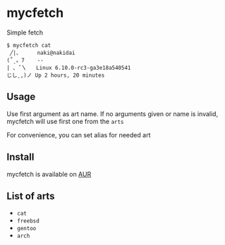 # mycfetch

Simple fetch

```
$ mycfetch cat
 ╱|、     naki@nakidai
(˚ˎ。7    --
| 、˜〵   Linux 6.10.0-rc3-ga3e18a540541
じしˍ,)ノ Up 2 hours, 20 minutes
```

Usage
--
Use first argument as art name. If no arguments given or name is invalid,
mycfetch will use first one from the `arts`

For convenience, you can set alias for needed art

Install
--
mycfetch is available on [AUR](https://aur.archlinux.org/packages/mycfetch)

List of arts
--
- `cat`  
- `freebsd`  
- `gentoo`  
- `arch`  
